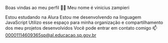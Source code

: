 Boas vindas ao meu perfil 💙💙
Meu nome é vinicius zampieri

Estou estudando na Alura
Estou me desenvolvendo na linguagem JavaScript
Utilizo esse espaço para minha organização e compartilhamento dos meu projetos desenvolvidos
Você pode entrar em contato comigo 📫
00001114609365sp@al.educacao.sp.gov.br

